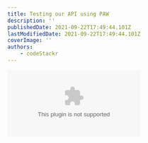 ```yaml
---
title: Testing our API using PAW
description: ''
publishedDate: 2021-09-22T17:49:44.101Z
lastModifiedDate: 2021-09-22T17:49:44.101Z
coverImage: ''
authors:
    - codeStackr
---
```


<Embed
	type="youtube"
	url="https://youtu.be/FMJwaA2WMjc?t=1486"
	title="Testing our API using PAW"
/>
